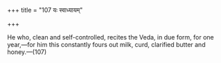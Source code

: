 +++
title = "107 यः स्वाध्यायम्"

+++

He who, clean and self-controlled, recites the Veda, in due form, for one year,—for him this constantly fours out milk, curd, clarified butter and honey.—(107)